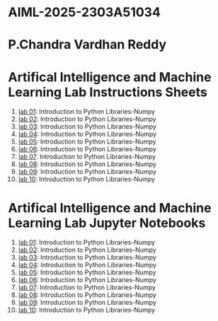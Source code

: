 # AIML-2025-2303A51034
# P.Chandra Vardhan Reddy
# Artifical Intelligence and Machine Learning Lab Instructions Sheets
1. [lab 01](https://github.com/2303A51034/AIML-2025/blob/main/AIML_A1.pdf): Introduction to Python Libraries-Numpy
2. [lab 02](https://github.com/2303A51034/AIML-2025/blob/main/AIML_A2.pdf): Introduction to Python Libraries-Numpy
3. [lab 03](): Introduction to Python Libraries-Numpy
4. [lab 04](): Introduction to Python Libraries-Numpy
5. [lab 05](): Introduction to Python Libraries-Numpy
6. [lab 06](): Introduction to Python Libraries-Numpy
7. [lab 07](): Introduction to Python Libraries-Numpy
8. [lab 08](): Introduction to Python Libraries-Numpy
9. [lab 09](): Introduction to Python Libraries-Numpy
10. [lab 10](): Introduction to Python Libraries-Numpy


# Artifical Intelligence and Machine Learning Lab Jupyter Notebooks 
1. [lab 01](https://github.com/2303A51034/AIML-2025/blob/main/Lab01-AIML.ipynb): Introduction to Python Libraries-Numpy
2. [lab 02](): Introduction to Python Libraries-Numpy
3. [lab 03](): Introduction to Python Libraries-Numpy
4. [lab 04](): Introduction to Python Libraries-Numpy
5. [lab 05](): Introduction to Python Libraries-Numpy
6. [lab 06](): Introduction to Python Libraries-Numpy
7. [lab 07](): Introduction to Python Libraries-Numpy
8. [lab 08](): Introduction to Python Libraries-Numpy
9. [lab 09](): Introduction to Python Libraries-Numpy
10. [lab 10](): Introduction to Python Libraries-Numpy
